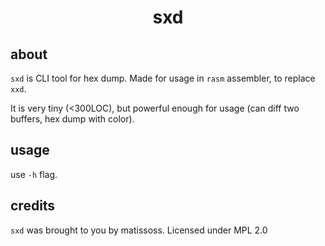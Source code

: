 <div align=center>
    <h1>sxd</h1>
</div>

## about

`sxd` is CLI tool for hex dump. Made for usage in `rasm` assembler, to replace `xxd`.

It is very tiny (<300LOC), but powerful enough for usage (can diff two buffers, hex dump with color).

## usage

use `-h` flag.

## credits

`sxd` was brought to you by matissoss. Licensed under MPL 2.0
